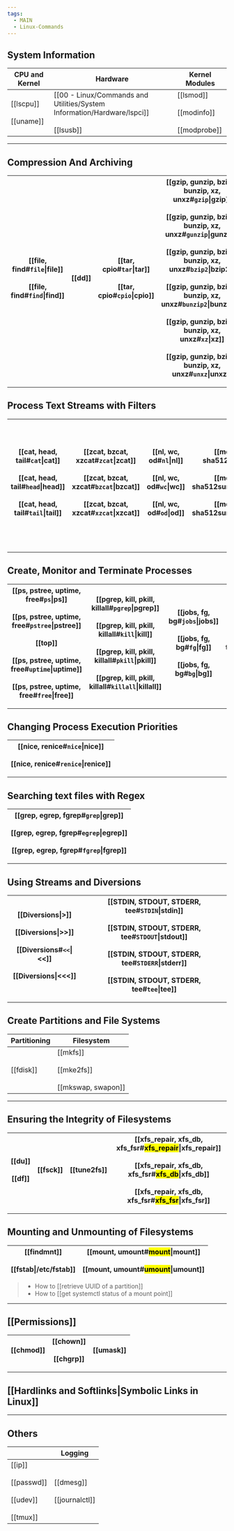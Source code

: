 ```yaml
---
tags:
  - MAIN
  - Linux-Commands
---
```

## System Information

| CPU and Kernel                 | Hardware                       | Kernel Modules                                      |
| ------------------------------ | ------------------------------ | --------------------------------------------------- |
| [[lscpu]]    <br><br>[[uname]] | [[00 - Linux/Commands and Utilities/System Information/Hardware/lspci]]    <br><br>[[lsusb]] | [[lsmod]]   <br><br>[[modinfo]]<br><br>[[modprobe]] |

---
## Compression And Archiving

| [[file, find#`file`\|file]]      <br><br>[[file, find#`find`\|find]] | [[dd]]         | [[tar, cpio#`tar`\|tar]]       <br><br>[[tar, cpio#`cpio`\|cpio]] | [[gzip, gunzip, bzip2, bunzip, xz, unxz#`gzip`\|gzip]]<br><br>[[gzip, gunzip, bzip2, bunzip, xz, unxz#`gunzip`\|gunzip]]<br><br>[[gzip, gunzip, bzip2, bunzip, xz, unxz#`bzip2`\|bzip2]]<br><br>[[gzip, gunzip, bzip2, bunzip, xz, unxz#`bunzip2`\|bunzip2]]<br><br>[[gzip, gunzip, bzip2, bunzip, xz, unxz#`xz`\|xz]]<br><br>[[gzip, gunzip, bzip2, bunzip, xz, unxz#`unxz`\|unxz]] |
| -------------------------------------------------------------------- | -------------- | ----------------------------------------------------------------- | ------------------------------------------------------------------------------------------------------------------------------------------------------------------------------------------------------------------------------------------------------------------------------------------------------------------------------------------------------------------------------------ |

---
## Process Text Streams with Filters

| [[cat, head, tail#`cat`\|cat]]      <br><br>[[cat, head, tail#`head`\|head]]<br><br>[[cat, head, tail#`tail`\|tail]] | [[zcat, bzcat, xzcat#`zcat`\|zcat]]     <br><br>[[zcat, bzcat, xzcat#`bzcat`\|bzcat]]<br><br>[[zcat, bzcat, xzcat#`xzcat`\|xzcat]] | [[nl, wc, od#`nl`\|nl]]        <br><br>[[nl, wc, od#`wc`\|wc]]<br><br>[[nl, wc, od#`od`\|od]] | [[md5sum, sha256sum, sha512sum#`md5sum`\|md5sum]]<br><br>[[md5sum, sha256sum, sha512sum#`sha256sum`\|sha256sum]]<br><br>[[md5sum, sha256sum, sha512sum#`sha512sum`\|sha512sum]] | [[sort, uniq, tr, cut, paste#`sort`\|sort]]        <br><br>[[sort, uniq, tr, cut, paste#`uniq`\|uniq]]<br><br>[[sort, uniq, tr, cut, paste#`tr`\|tr]]<br><br>[[sort, uniq, tr, cut, paste#`cut`\|cut]]<br><br>[[sort, uniq, tr, cut, paste#`paste`\|paste]] | [[sed, split, awk#`sed`\|sed]]<br><br>[[sed, split, awk#`split`\|split]]<br><br>[[sed, split, awk#`awk`\|awk]] |
| -------------------------------------------------------------------------------------------------------------------- | ---------------------------------------------------------------------------------------------------------------------------------- | --------------------------------------------------------------------------------------------- | ------------------------------------------------------------------------------------------------------------------------------------------------------------------------------- | ----------------------------------------------------------------------------------------------------------------------------------------------------------------------------------------------------------------------------------------------------------- | -------------------------------------------------------------------------------------------------------------- |

---
## Create, Monitor and Terminate Processes

| [[ps, pstree, uptime, free#`ps`\|ps]]           <br><br>[[ps, pstree, uptime, free#`pstree`\|pstree]]<br><br>[[top]]<br><br>[[ps, pstree, uptime, free#`uptime`\|uptime]]<br><br>[[ps, pstree, uptime, free#`free`\|free]] | [[pgrep, kill, pkill, killall#`pgrep`\|pgrep]]     <br><br>[[pgrep, kill, pkill, killall#`kill`\|kill]]<br><br>[[pgrep, kill, pkill, killall#`pkill`\|pkill]]<br><br>[[pgrep, kill, pkill, killall#`killall`\|killall]] | [[jobs, fg, bg#`jobs`\|jobs]]      <br><br>[[jobs, fg, bg#`fg`\|fg]]<br><br>[[jobs, fg, bg#`bg`\|bg]] | [[nohup, screen, tmux#`nohup`\|nohup]]   <br><br>[[nohup, screen, tmux#`screen`\|screen]]<br><br>[[nohup, screen, tmux#`tmux`\|tmux]] | [[watch]] |
| -------------------------------------------------------------------------------------------------------------------------------------------------------------------------------------------------------------------------- | ----------------------------------------------------------------------------------------------------------------------------------------------------------------------------------------------------------------------- | ----------------------------------------------------------------------------------------------------- | ------------------------------------------------------------------------------------------------------------------------------------- | --------- |

---
## Changing Process Execution Priorities

| [[nice, renice#`nice`\|nice]]<br><br>[[nice, renice#`renice`\|renice]] |
| ---------------------------------------------------------------------- |

---
## Searching text files with Regex

| [[grep, egrep, fgrep#`grep`\|grep]]<br><br>[[grep, egrep, fgrep#`egrep`\|egrep]]<br><br>[[grep, egrep, fgrep#`fgrep`\|fgrep]] |
| ----------------------------------------------------------------------------------------------------------------------------- |

---

## Using Streams and Diversions

| [[Diversions\|>]]<br><br>[[Diversions\|>>]]<br><br>[[Diversions#`<<`\|<<]]<br><br>[[Diversions\|<<<]] | [[STDIN, STDOUT, STDERR, tee#`STDIN`\|stdin]]<br><br>[[STDIN, STDOUT, STDERR, tee#`STDOUT`\|stdout]]<br><br>[[STDIN, STDOUT, STDERR, tee#`STDERR`\|stderr]]<br><br>[[STDIN, STDOUT, STDERR, tee#`tee`\|tee]] |
| ----------------------------------------------------------------------------------------------------- | ------------------------------------------------------------------------------------------------------------------------------------------------------------------------------------------------------------ |

---

## Create Partitions and File Systems

| Partitioning | Filesystem                                           |
| ------------ | ---------------------------------------------------- |
| [[fdisk]]    | [[mkfs]]<br><br>[[mke2fs]]<br><br>[[mkswap, swapon]] |

---

## Ensuring the Integrity of Filesystems

| [[du]]    <br><br>[[df]] | [[fsck]] | [[tune2fs]] | [[xfs_repair, xfs_db, xfs_fsr#<mark style="background ABF7F7A6;">xfs_repair</mark>\|xfs_repair]]<br><br>[[xfs_repair, xfs_db, xfs_fsr#<mark style="background ABF7F7A6;">xfs_db</mark>\|xfs_db]]<br><br>[[xfs_repair, xfs_db, xfs_fsr#<mark style="background ABF7F7A6;">xfs_fsr</mark>\|xfs_fsr]] |
| ------------------------ | -------- | ----------- | -------------------------------------------------------------------------------------------------------------------------------------------------------------------------------------------------------------------------------------------------------------------------------------------------- |

---

## Mounting and Unmounting of Filesystems

| [[findmnt]]<br><br>[[fstab\|/etc/fstab]] | [[mount, umount#<mark style="background ABF7F7A6;">mount</mark>\|mount]]<br><br>[[mount, umount#<mark style="background ABF7F7A6;">umount</mark>\|umount]] |
| ---------------------------------------- | ---------------------------------------------------------------------------------------------------------------------------------------------------------- |
> - How to [[retrieve UUID of a partition]]
> - How to [[get systemctl status of a mount point]]

---

## [[Permissions]]

| [[chmod]] | [[chown]]<br><br>[[chgrp]] | [[umask]] |
| --------- | -------------------------- | --------- |

---

## [[Hardlinks and Softlinks|Symbolic Links in Linux]]

---

## Others

|                                                          | Logging                         |
| -------------------------------------------------------- | ------------------------------- |
| [[ip]]<br><br>[[passwd]]<br><br>[[udev]]<br><br>[[tmux]] | [[dmesg]]<br><br>[[journalctl]] |
